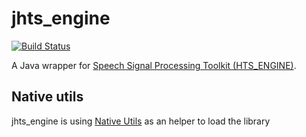 # jhts_engine

[![Build Status](https://travis-ci.org/seblemaguer/jhts_engine.svg?branch=master)](https://travis-ci.org/seblemaguer/jhts_engine)


A Java wrapper for [Speech Signal Processing Toolkit (HTS_ENGINE)](hts-engine.sourceforge.net/).

## Native utils

jhts_engine is using [Native Utils](https://github.com/adamheinrich/native-utils/) as an helper to load the library

